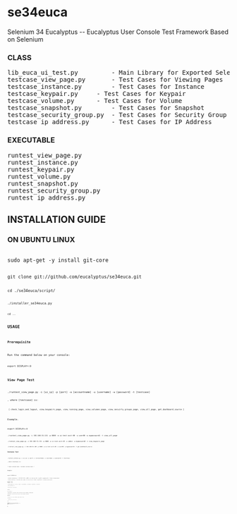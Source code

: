 se34euca
========

Selenium 34 Eucalyptus -- Eucalyptus User Console Test Framework Based on Selenium

### CLASS
<pre>
lib_euca_ui_test.py  		- Main Library for Exported Selenium Scripts
testcase_view_page.py 		- Test Cases for Viewing Pages
testcase_instance.py 		- Test Cases for Instance
testcase_keypair.py		- Test Cases for Keypair
testcase_volume.py		- Test Cases for Volume
testcase_snapshot.py		- Test Cases for Snapshot
testcase_security_group.py	- Test Cases for Security Group
testcase_ip_address.py		- Test Cases for IP Address
</pre>

### EXECUTABLE
<pre>
runtest_view_page.py
runtest_instance.py
runtest_keypair.py
runtest_volume.py
runtest_snapshot.py
runtest_security_group.py
runtest_ip_address.py
</pre>

## INSTALLATION GUIDE

### ON UBUNTU LINUX

<code>
sudo apt-get -y install git-core

<code>
git clone git://github.com/eucalyptus/se34euca.git

<code>
cd ./se34euca/script/

<code>
./installer_se34euca.py

<code>
cd ..

## USAGE

### Prerequisite

Run the command below on your console:

<code>
export DISPLAY=:0
</code>

### View Page Test

<code>
./runtest_view_page.py -i [ui_ip] -p [port] -a [accountname] -u [username] -w [password] -t [testcase]

, where [testcase] is: 

     [ check_login_and_logout, view_keypairs_page, view_running_page, view_volumes_page, view_secuirty_groups_page, view_all_page, get_dashboard_source ]

Example.

<code>
export DISPLAY=:0

<code>
./runtest_view_page.py -i 192.168.51.131 -p 8888 -a ui-test-acct-00 -u user00 -w mypassword1 -t view_all_page

<code>
./runtest_view_page.py -i 192.168.51.131 -p 8888 -a ui-test-acct-03 -u admin -w mypassword6 -t view_keypairs_page

<code>
./runtest_view_page.py -i 192.168.51.106 -p 8888 -a ui-test-acct-00 -u user00 -w mypassword1 -t get_dashboard_source

### Instance Test

<code>
./runtest_instance.py -i [ui_ip] -p [port] -a [accountname] -u [username] -w [password] -t [testcase]

, where [testcase] is:

	[ launch_instance_basic, terminate_instance_basic ]

Example.

<code>
export DISPLAY=:0

<code>
./runtest_instance.py -i 192.168.51.106 -p 8888 -a ui-test-acct-00 -u user00 -w mypassword1 -t launch_instance_basic

<code>
./runtest_instance.py -i 192.168.51.106 -p 8888 -a ui-test-acct-00 -u user00 -w mypassword1 -t terminate_instance_basic

### Keypair Test

<code>
./runtest_keypair.py -i [ui_ip] -p [port] -a [accountname] -u [username] -w [password] -t [testcase]

, where [testcase] is:

	[ generate_keypair, delete_keypair ]

Example.

<code>
export DISPLAY=:0

<code>
./runtest_keypair.py -i 192.168.51.106 -p 8888 -a ui-test-acct-00 -u user00 -w mypassword1 -t generate_keypair

<code>
./runtest_keypair.py -i 192.168.51.106 -p 8888 -a ui-test-acct-00 -u user00 -w mypassword1 -t delete_keypair

### Volume Test

<code>
./runtest_volume.py -i [ui_ip] -p [port] -a [accountname] -u [username] -w [password] -t [testcase]

, where [testcase] is:

        [ create_volume, delete_volume, create_snapshot_from_volume ]

Example.

<code>
export DISPLAY=:0

<code>
./runtest_volume.py -i 192.168.51.106 -p 8888 -a ui-test-acct-00 -u user00 -w mypassword1 -t create_volume

<code>
./runtest_volume.py -i 192.168.51.106 -p 8888 -a ui-test-acct-00 -u user00 -w mypassword1 -t delete_volume

<code>
./runtest_volume.py -i 192.168.51.106 -p 8888 -a ui-test-acct-00 -u user00 -w mypassword1 -t create_snapshot_from_volume

### Snapshot Test

<code>
./runtest_snapshot.py -i [ui_ip] -p [port] -a [accountname] -u [username] -w [password] -t [testcase]

, where [testcase] is:

        [ delete_snapshot, create_volume_from_snapshot ]

Example.

<code>
export DISPLAY=:0

<code>
./runtest_snapshot.py -i 192.168.51.106 -p 8888 -a ui-test-acct-00 -u user00 -w mypassword1 -t delete_snapshot

<code>
./runtest_snapshot.py -i 192.168.51.106 -p 8888 -a ui-test-acct-00 -u user00 -w mypassword1 -t create_volume_from_snapshot

### Security Group Test

<code>
./runtest_security_group.py -i [ui_ip] -p [port] -a [accountname] -u [username] -w [password] -t [testcase]

, where [testcase] is:

        [ create_security_group, delete_security_group ]

Example.

<code>
export DISPLAY=:0

<code>
./runtest_security_group.py -i 192.168.51.106 -p 8888 -a ui-test-acct-00 -u user00 -w mypassword1 -t create_security_group

<code>
./runtest_security_group.py -i 192.168.51.106 -p 8888 -a ui-test-acct-00 -u user00 -w mypassword1 -t delete_security_group

### IP Address Test

<code>
./runtest_ip_address.py -i [ui_ip] -p [port] -a [accountname] -u [username] -w [password] -t [testcase]

, where [testcase] is:

        [ allocate_two_ip_addresses, release_ip_address ]

Example.

<code>
export DISPLAY=:0

<code>
./runtest_ip_address.py -i 192.168.51.106 -p 8888 -a ui-test-acct-00 -u user00 -w mypassword1 -t allocate_two_ip_addresses

<code>
./runtest_ip_address.py -i 192.168.51.106 -p 8888 -a ui-test-acct-00 -u user00 -w mypassword1 -t release_ip_address

## Contact

Please contact developers for any questions or suggestions:

Kyo Lee

kyo.lee@eucalyptus.com


